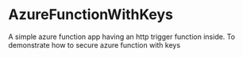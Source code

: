 # AzureFunctionWithKeys
A simple azure function app having an http trigger function inside. To demonstrate how to secure azure function with keys
